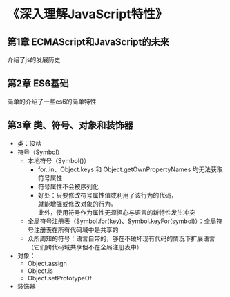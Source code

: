# 《深入理解JavaScript特性》
## 第1章 ECMAScript和JavaScript的未来
介绍了js的发展历史

## 第2章 ES6基础
简单的介绍了一些es6的简单特性

## 第3章 类、符号、对象和装饰器
* 类：没啥
* 符号（Symbol）
    * 本地符号（Symbol()）
        * for..in、Object.keys 和 Object.getOwnPropertyNames 均无法获取符号属性
        * 符号属性不会被序列化
        * 好处：只要修改符号属性值或利用了该行为的代码，<br>
        就能增强或修改对象的行为。<br>
        此外，使用符号作为属性无须担心与语言的新特性发生冲突
    * 全局符号注册表（Symbol.for(key)、Symbol.keyFor(symbol)）：全局符号注册表在所有代码域中是共享的
    * 众所周知的符号：语言自带的，够在不破坏现有代码的情况下扩展语言（它们跨代码域共享但不在全局注册表中）
* 对象：
    * Object.assign
    * Object.is
    * Object.setPrototypeOf
* 装饰器

